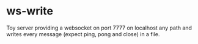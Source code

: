 ws-write
========

Toy server providing a websocket on port 7777 on localhost
any path and writes every message (expect ping, pong and close)
in a file.
